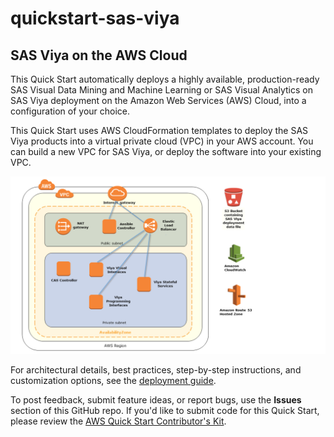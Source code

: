 # quickstart-sas-viya
## SAS Viya on the AWS Cloud

This Quick Start automatically deploys a highly available, production-ready SAS Visual Data Mining and Machine Learning or SAS Visual Analytics on SAS Viya deployment on the Amazon Web Services (AWS) Cloud, into a configuration of your choice.

This Quick Start uses AWS CloudFormation templates to deploy the SAS Viya products into a virtual private cloud (VPC) in your AWS account. You can build a new VPC for SAS Viya, or deploy the software into your existing VPC.

![Quick Start SAS Viya Design Architecture](images/sas-viya-architecture-diagram.PNG?raw=true)

For architectural details, best practices, step-by-step instructions, and customization options, see the [deployment guide](http://s3.amazonaws.com/quickstart-reference/sas/viya/latest/doc/sas-viya-on-the-aws-cloud.pdf).

To post feedback, submit feature ideas, or report bugs, use the **Issues** section of this GitHub repo.
If you'd like to submit code for this Quick Start, please review the [AWS Quick Start Contributor's Kit](https://aws-quickstart.github.io/).
